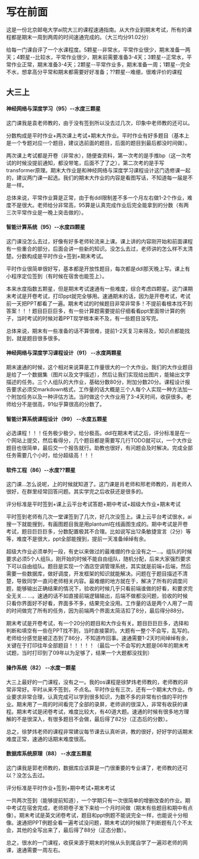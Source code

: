 # 写在前面

这是一份北京邮电大学ai院大三的课程速通指南。从大作业到期末考试，所有的课程都是期末一周到两周的时间速通完成的。（大三均分91.02分）

给每一门课自评了一个水课程度。5颗星--非常水，平常作业很少，期末准备一两天；4颗星--比较水，平常作业很少，期末前需要准备3-4天；3颗星--正常水，平常作业正常，期末准备3-4天；2颗星--平常作业多，期末准备一周；1颗星--完全不水，想拿高分平常和期末都需要好好准备；??颗星--难绷，很难评价的课程

## 大三上

#### 神经网络与深度学习（95）--水度三颗星

这门课我是袁老师教的，由于没有签到所以没去过几次，印象中老师教的还可以。

分数构成是平时作业+两次课上考试+期末大作业。平时作业有好多题目（基本上是一个专题对应一个题目，建议选前面的题目，后面的题目到最后都没时间做）。

两次课上考试都是开卷（非常水），随便查资料，第一次考的是手推bp（这一次考试的时候没提前通知，都没带笔，后面不了了之），第二次考的是手写transformer原理。期末大作业是和神经网络与深度学习课程设计这门选修课一起的，建议两门课一起选。我们的期末大作业的内容是看图写话，不知道每一届是不是一样。

总体来说，平常作业算是正常，由于有ddl限制差不多一个月左右做1-2个作业，难度不是很大。老师给分非常高，95算是认真完成作业后完全能拿到的分数（有两三次平常作业是一晚上突击做的）。



#### 智能计算系统（95）--水度四颗星

这门课没怎么去过，好像有好多老师轮流来上课。课上讲的内容刚开始和前面课程有一些重合的部分，后面会讲一些新的知识。没怎么去过，老师讲的怎么样不太清楚。分数构成是平时作业+签到+期末考试。

平时作业很简单很好写，基本都是开放性题目，每次都是ddl那天晚上写。课上有小程序定位签到（有时候在宿舍也能签上）。

本来水度指数五颗星，但是期末考试速通有一些难度，综合考虑四颗星。这门课期末考试是开卷考试，打印ppt就完全够用。速通期末的话，因为是开卷考试，考试前一天把PPT都看了一遍。期末考试的时候题目非常非常多！不提前看根本找不到答案！！！题目巨巨巨多，有一些计算题需要提前仔细看看ppt里面带计算的例子，当时考试的时候对着PPT现学根本来不及，有一些题目没写完。

总体来说，期末有一些准备的话不算很难，提前1-2天复习来得及，知识点都能找到，就是题目很多很多。



#### 神经网络与深度学习课程设计（91） --水度两颗星

期末速通的时候，这个相对来说算是工作量很大的一个大作业。我们的大作业题目是给了一个数据集（图片以及文字描述），然后让我们实现给出图片，能输出文字描述的任务。三个人组队的大作业，基础分数80分，附加分数20分。课程设计报告要求必须交markdown格式，工作量的话大概是三个人每个人实现一种方法加一个附加任务以及一种评估方法。当时做这个大作业用了3-4天时间，收获很多。老师给分不是很高，91似乎算很高的分数了。



#### 智能计算系统课程设计（99） --水度五颗星

必选课程！！！任务极少极少，给分极高。ddl在期末考试之后，评分标准是在一个网站上提交，然后看得分，几个题目都是需要写几行TODO就可以，一个大作业题目也很简单，最后交一个报告就行。助教也很好，有问题会及时解决。完成全部任务需要几个小时，给分超级高！！！



#### 软件工程（86）--水度??颗星

这门课...怎么说呢，上的时候就知道了。这门课是肖老师和邢老师教的，肖老师人很好，在群里经常回答问题。其实学完之后收获还是很多的。

评分标准是平时签到+课上云平台考试答题+期中考试+超级大作业+期末考试

平时签到老师有几次一堂课签到了几次，好几次没签上。课上云平台考试很水，ai搜一下就能搜到，有画图题目我是用plantuml在线画图生成的。期中考试是开卷考试，题目巨巨巨多，分数配置极其不合理。比如说写出12条敏捷宣言（2分）等等，难度不是很大，ppt全部能搜到，提前一天准备绰绰有余。

超级大作业必须单列一段，有史以来做过的最难绷的作业没有之一...。组队的时候要求必须5个人组队，刚开始的时候不能自由组队，随机分配，后来大家强烈要求下可以自由组队。题目是实现一个酒店空调管理系统，其实就是前端+后端，然后需要一些数据库，做好调度，开发框架的知识就能解决。问题在于题目描述不清楚，导致同学一直问老师相关内容。最难绷的地方就在于，解决了所有的调度问题，能够输出正确结果的情况下，验收的时候几乎只看前端谁做的好看，和要求完全无关... ...。速通的话不如直接前端逻辑输出，后端不做都没问题，验收的时候只看你界面好不好看，界面多不多，结果完全没用。工作量的话是两个人用了一周的时间做完了所有的任务，因为前端两个界面太简洁扣了8分，最后得分88分。

期末考试是开卷考试，有一个20分的题目和大作业有关。题目巨巨巨多，选择和判断和填空有一些在PPT找不到，当时直接蒙的。大题有一整个不会写，乱写的。老师给分感觉是被正态到了86分，不知道咋回事。速通需要1-2天时间绰绰有余，关键在于打印往年全部题目！！！！！（最后一个不会写的大题是06年的期末考试题，当时打印到了09年以为足够了，结果一个大题都没找到）



#### 操作系统（82） --水度一颗星

大三上最好的一门课程，没有之一。我的os课程是徐梦炜老师教的，老师教的非常非常好。平时从来不签到，不点名。平时作业有三次，还有一个期末大作业。作业要求非常合理，认真完成可以学到很多知识，为数不多的非常有价值的平时作业。期末用了一周的时间看完了全部的录屏，老师讲的很深入，非常有收获的课程。期末考试是闭卷考试，难度比较大，有40道大题。速通的时候有很多地方理解的不是很深入，有很多题目不会做，最后得了82分（正态后的分数）。

总之，徐梦炜老师的课程非常建议每节课去认真听讲，教的很好，好好学的话期末难度正常，速通的话期末难度很高。



#### 数据库系统原理（88） --水度五颗星

这门课我是郭老师教的，数据库应该算是一门很重要的专业课了，老师教的还可以？没怎么去过。

评分标准是平时作业+签到+期中考试+期末考试

一共两次签到（能够提前知道），一个学期只有一次很简单的增删改查的作业。期中考试在宿舍完成，老师把卷子发下来给一个月时间做（期末有些题目和期中有点像）。期末考试是英文闭卷考试，题目和ppt例题不能说完全一样，也能说十分相像。速通把PPT例题全看一遍考试没问题，期末考试的时候除了判断题有几个不太会，其他的全写出来了，最后得了88分（正态分数）。

总之，很水的一门课程，收获来源于期末的时候从头到尾自学了一遍邓老师的网课，速通需要一周左右。



